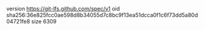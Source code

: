 version https://git-lfs.github.com/spec/v1
oid sha256:36e825fcc0ae598d8b34055d7c8bc9f13ea51dcca0f1c6f73dd5a80d04721fe8
size 6309
